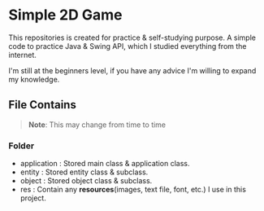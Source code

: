 # Simple 2D Game
This repositories is created for practice & self-studying purpose.
A simple code to practice Java & Swing API, 
which I studied everything from the internet.

I'm still at the beginners level, if you have any advice I'm willing to expand my knowledge.

## File Contains

> **Note**: This may change from time to time

### Folder

- application : Stored main class & application class.
- entity : Stored entity class & subclass.
- object : Stored object class & subclass.
- res : Contain any **resources**(images, text file, font, etc.) I use in this project.
